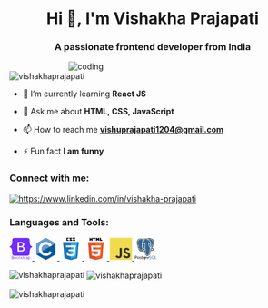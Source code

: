 <h1 align="center">Hi 👋, I'm Vishakha Prajapati</h1>
<h3 align="center">A passionate frontend developer from India</h3>
<img  align="right"  alt="coding"  width="400" src="https://media2.giphy.com/media/v1.Y2lkPTc5MGI3NjExZzRmaHc1cWwya3J2MzJnczFiNXdreWZkeDhrOGxmcnJyNGxtM3Z6bSZlcD12MV9pbnRlcm5hbF9naWZfYnlfaWQmY3Q9cw/NgurY1o4z080Jfoyzw/giphy.gif">

<p align="left"> <img src="https://komarev.com/ghpvc/?username=vishakhaprajapati&label=Profile%20views&color=0e75b6&style=flat" alt="vishakhaprajapati" /> </p>

- 🌱 I’m currently learning **React JS**

- 💬 Ask me about **HTML, CSS, JavaScript**

- 📫 How to reach me **vishuprajapati1204@gmail.com**

- ⚡ Fun fact **I am funny**

<h3 align="left">Connect with me:</h3>
<p align="left">
<a href="https://linkedin.com/in/https://www.linkedin.com/in/vishakha-prajapati" target="blank"><img align="center" src="https://raw.githubusercontent.com/rahuldkjain/github-profile-readme-generator/master/src/images/icons/Social/linked-in-alt.svg" alt="https://www.linkedin.com/in/vishakha-prajapati" height="30" width="40" /></a>
</p>

<h3 align="left">Languages and Tools:</h3>
<p align="left"> <a href="https://getbootstrap.com" target="_blank" rel="noreferrer"> <img src="https://raw.githubusercontent.com/devicons/devicon/master/icons/bootstrap/bootstrap-plain-wordmark.svg" alt="bootstrap" width="40" height="40"/> </a> <a href="https://www.cprogramming.com/" target="_blank" rel="noreferrer"> <img src="https://raw.githubusercontent.com/devicons/devicon/master/icons/c/c-original.svg" alt="c" width="40" height="40"/> </a> <a href="https://www.w3schools.com/css/" target="_blank" rel="noreferrer"> <img src="https://raw.githubusercontent.com/devicons/devicon/master/icons/css3/css3-original-wordmark.svg" alt="css3" width="40" height="40"/> </a> <a href="https://www.w3.org/html/" target="_blank" rel="noreferrer"> <img src="https://raw.githubusercontent.com/devicons/devicon/master/icons/html5/html5-original-wordmark.svg" alt="html5" width="40" height="40"/> </a> <a href="https://developer.mozilla.org/en-US/docs/Web/JavaScript" target="_blank" rel="noreferrer"> <img src="https://raw.githubusercontent.com/devicons/devicon/master/icons/javascript/javascript-original.svg" alt="javascript" width="40" height="40"/> </a> <a href="https://www.postgresql.org" target="_blank" rel="noreferrer"> <img src="https://raw.githubusercontent.com/devicons/devicon/master/icons/postgresql/postgresql-original-wordmark.svg" alt="postgresql" width="40" height="40"/> </a> </p>

<p><img align="left" src="https://github-readme-stats.vercel.app/api/top-langs?username=vishakhaprajapati&show_icons=true&locale=en&layout=compact" alt="vishakhaprajapati" /></p>

<p>&nbsp;<img align="center" src="https://github-readme-stats.vercel.app/api?username=vishakhaprajapati&show_icons=true&locale=en" alt="vishakhaprajapati" /></p>

<p><img align="center" src="https://github-readme-streak-stats.herokuapp.com/?user=vishakhaprajapati&" alt="vishakhaprajapati" /></p>
